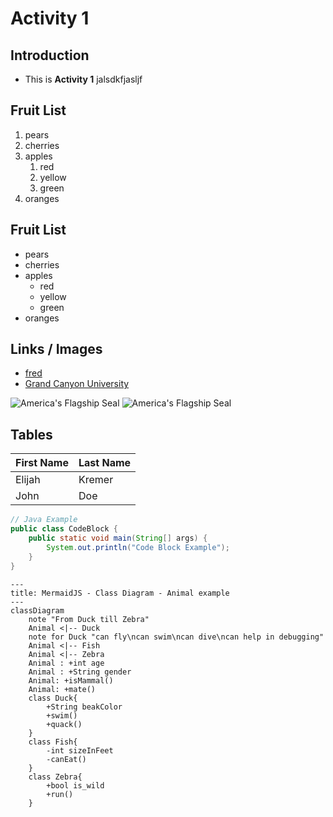 # Activity 1

## Introduction

- This is **Activity 1** jalsdkfjasljf

## Fruit List

1. pears
2. cherries
3. apples
     1. red
     2. yellow
     3. green
4. oranges

## Fruit List

- pears
- cherries
- apples
     - red
     - yellow
     - green
- oranges


## Links / Images

- [fred](https://gitlab.com/bobby.estey/wikibob/-/blob/master/README.md)
- [Grand Canyon University](https://www.gcu.edu/)

![America's Flagship Seal](https://gitlab.com/bobby.estey/wikibob/-/raw/master/docs/icons/cv64AmericasFlagShip100x100.png)
![America's Flagship Seal](https://gitlab.com/bobby.estey/wikibob/-/raw/master/docs/icons/cv64AmericasFlagShip100x100.png "America's Flag Ship")

## Tables
|First Name|Last Name|
|--|--|
|Elijah|Kremer|
|John|Doe|

```java
// Java Example
public class CodeBlock {
    public static void main(String[] args) {
        System.out.println("Code Block Example");
    }
}
```

```mermaid
---
title: MermaidJS - Class Diagram - Animal example
---
classDiagram
    note "From Duck till Zebra"
    Animal <|-- Duck
    note for Duck "can fly\ncan swim\ncan dive\ncan help in debugging"
    Animal <|-- Fish
    Animal <|-- Zebra
    Animal : +int age
    Animal : +String gender
    Animal: +isMammal()
    Animal: +mate()
    class Duck{
        +String beakColor
        +swim()
        +quack()
    }
    class Fish{
        -int sizeInFeet
        -canEat()
    }
    class Zebra{
        +bool is_wild
        +run()
    }
```